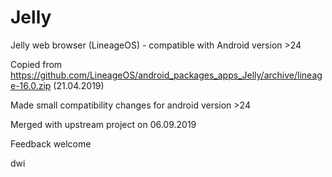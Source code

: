 # Jelly

Jelly web browser (LineageOS) - compatible with Android version >24

Copied from https://github.com/LineageOS/android_packages_apps_Jelly/archive/lineage-16.0.zip (21.04.2019)

Made small compatibility changes for android version >24

Merged with upstream project on 06.09.2019

Feedback welcome

dwi

